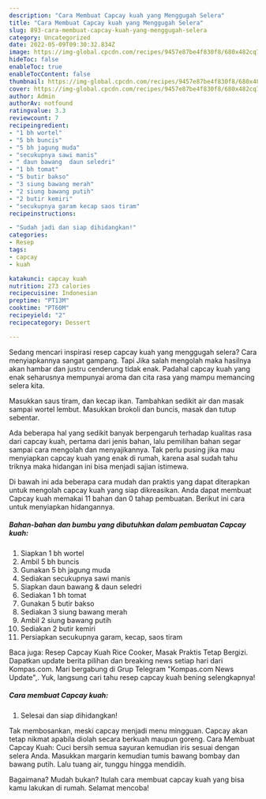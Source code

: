```yaml
---
description: "Cara Membuat Capcay kuah yang Menggugah Selera"
title: "Cara Membuat Capcay kuah yang Menggugah Selera"
slug: 893-cara-membuat-capcay-kuah-yang-menggugah-selera
category: Uncategorized
date: 2022-05-09T09:30:32.834Z
image: https://img-global.cpcdn.com/recipes/9457e87be4f830f8/680x482cq70/capcay-kuah-foto-resep-utama.jpg
hideToc: false
enableToc: true
enableTocContent: false
thumbnail: https://img-global.cpcdn.com/recipes/9457e87be4f830f8/680x482cq70/capcay-kuah-foto-resep-utama.jpg
cover: https://img-global.cpcdn.com/recipes/9457e87be4f830f8/680x482cq70/capcay-kuah-foto-resep-utama.jpg
author: Admin
authorAv: notfound
ratingvalue: 3.3
reviewcount: 7
recipeingredient:
- "1 bh wortel"
- "5 bh buncis"
- "5 bh jagung muda"
- "secukupnya sawi manis"
- " daun bawang  daun seledri"
- "1 bh tomat"
- "5 butir bakso"
- "3 siung bawang merah"
- "2 siung bawang putih"
- "2 butir kemiri"
- "secukupnya garam kecap saos tiram"
recipeinstructions:

- "Sudah jadi dan siap dihidangkan!"
categories:
- Resep
tags:
- capcay
- kuah

katakunci: capcay kuah 
nutrition: 273 calories
recipecuisine: Indonesian
preptime: "PT13M"
cooktime: "PT60M"
recipeyield: "2"
recipecategory: Dessert

---
```



Sedang mencari inspirasi resep capcay kuah yang menggugah selera? Cara menyiapkannya sangat gampang. Tapi Jika salah mengolah maka hasilnya akan hambar dan justru cenderung tidak enak. Padahal capcay kuah yang enak seharusnya mempunyai aroma dan cita rasa yang mampu memancing selera kita.


Masukkan saus tiram, dan kecap ikan. Tambahkan sedikit air dan masak sampai wortel lembut. Masukkan brokoli dan buncis, masak dan tutup sebentar.

Ada beberapa hal yang sedikit banyak berpengaruh terhadap kualitas rasa dari capcay kuah, pertama dari jenis bahan, lalu pemilihan bahan segar sampai cara mengolah dan menyajikannya. Tak perlu pusing jika mau menyiapkan capcay kuah yang enak di rumah, karena asal sudah tahu triknya maka hidangan ini bisa menjadi sajian istimewa.


Di bawah ini ada beberapa cara mudah dan praktis yang dapat diterapkan untuk mengolah capcay kuah yang siap dikreasikan. Anda dapat membuat Capcay kuah memakai 11 bahan dan 0 tahap pembuatan. Berikut ini cara untuk menyiapkan hidangannya.

<!--inarticleads1-->

##### Bahan-bahan dan bumbu yang dibutuhkan dalam pembuatan Capcay kuah:

1. Siapkan 1 bh wortel
1. Ambil 5 bh buncis
1. Gunakan 5 bh jagung muda
1. Sediakan secukupnya sawi manis
1. Siapkan  daun bawang &amp; daun seledri
1. Sediakan 1 bh tomat
1. Gunakan 5 butir bakso
1. Sediakan 3 siung bawang merah
1. Ambil 2 siung bawang putih
1. Sediakan 2 butir kemiri
1. Persiapkan secukupnya garam, kecap, saos tiram


Baca juga: Resep Capcay Kuah Rice Cooker, Masak Praktis Tetap Bergizi. Dapatkan update berita pilihan dan breaking news setiap hari dari Kompas.com. Mari bergabung di Grup Telegram &#34;Kompas.com News Update&#34;,. Yuk, langsung cari tahu resep capcay kuah bening selengkapnya! 

<!--inarticleads2-->

##### Cara membuat Capcay kuah:


1. Selesai dan siap dihidangkan!

Tak membosankan, meski capcay menjadi menu mingguan. Capcay akan tetap nikmat apabila diolah secara berkuah maupun goreng. Cara Membuat Capcay Kuah: Cuci bersih semua sayuran kemudian iris sesuai dengan selera Anda. Masukkan margarin kemudian tumis bawang bombay dan bawang putih. Lalu tuang air, tunggu hingga mendidih. 

Bagaimana? Mudah bukan? Itulah cara membuat capcay kuah yang bisa kamu lakukan di rumah. Selamat mencoba!
